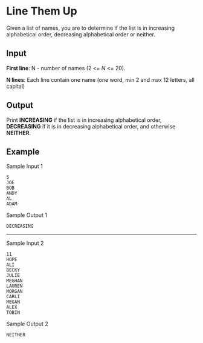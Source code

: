 # Line Them Up

Given a list of names, you are to determine if the list is in increasing alphabetical order, decreasing alphabetical order or neither.

## Input

**First line**: N - number of names (2 <= _N_ <= 20).

**N lines**: Each line contain one name (one word, min 2 and max 12 letters, all capital)

## Output

Print **INCREASING** if the list is in increasing alphabetical order, **DECREASING** if it is in decreasing alphabetical order, and otherwise **NEITHER**.

## Example

Sample Input 1

```
5
JOE
BOB
ANDY
AL
ADAM
```

Sample Output 1

```
DECREASING
```

---

Sample Input 2

```
11
HOPE
ALI
BECKY
JULIE
MEGHAN
LAUREN
MORGAN
CARLI
MEGAN
ALEX
TOBIN
```

Sample Output 2

```
NEITHER
```
